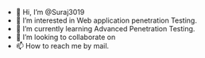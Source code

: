 - 👋 Hi, I’m @Suraj3019
- 👀 I’m interested in Web application penetration Testing.
- 🌱 I’m currently learning Advanced Penetration Testing.
- 💞️ I’m looking to collaborate on 
- 📫 How to reach me by mail.

<!---
Suraj3019/Suraj3019 is a ✨ special ✨ repository because its `README.md` (this file) appears on your GitHub profile.
You can click the Preview link to take a look at your changes.
--->
